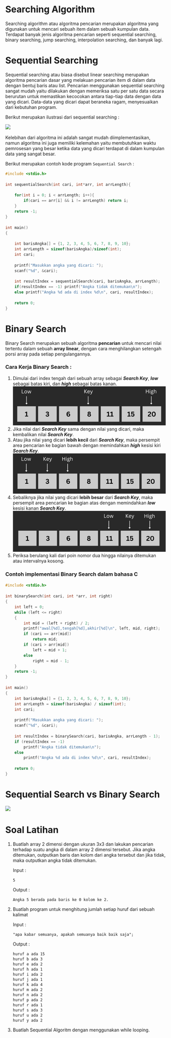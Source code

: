 # Searching Algorithm
Searching algorithm atau algoritma pencarian merupakan algoritma yang digunakan untuk mencari sebuah item dalam sebuah kumpulan data. Terdapat banyak jenis algoritma pencarian seperti sequential searching, binary searching, jump searching, interpolation searching, dan banyak lagi. 

# Sequential Searching
Sequential searching atau biasa disebut linear searching merupakan algoritma pencarian dasar yang melakuan pencarian item di dalam data dengan bentuj baris atau list. Pencarian menggunakan sequential searching sangat mudah yaitu dilakukan dengan memeriksa satu per satu data secara berurutan untuk memastikan kecocokan antara tiap-tiap data dengan data yang dicari. Data-data yang dicari dapat beraneka ragam, menyesuaikan dari kebutuhan program.

Berikut merupakan ilustrasi dari sequential searching :

![](https://www.tutorialspoint.com/data_structures_algorithms/images/linear_search.gif)

Kelebihan dari algoritma ini adalah sangat mudah diimplementasikan, namun algoritma ini juga memiliki kelemahan yaitu membutuhkan waktu pemrosesan yang besar ketika data yang dicari terdapat di dalam kumpulan data yang sangat besar.

Berikut merupakan contoh kode program `Sequential Search` :

``````C
#include <stdio.h>

int sequentialSearch(int cari, int*arr, int arrLength){

    for(int i = 0; i < arrLength; i++){
        if(cari == arr[i] && i != arrLength) return i;
    }
    return -1;
}

int main()
{

    int barisAngka[] = {1, 2, 3, 4, 5, 6, 7, 8, 9, 10};
    int arrLength = sizeof(barisAngka)/sizeof(int);
    int cari;

    printf("Masukkan angka yang dicari: ");
    scanf("%d", &cari);

    int resultIndex = sequentialSearch(cari, barisAngka, arrLength);
    if(resultIndex == -1) printf("Angka tidak ditemukan\n");
    else printf("Angka %d ada di index %d\n", cari, resultIndex);

    return 0;
}

``````

# Binary Search
Binary Search merupakan sebuah algoritma **pencarian** untuk mencari nilai tertentu dalam sebuah **array linear**, dengan cara menghilangkan setengah porsi array pada setiap pengulangannya.

### Cara Kerja Binary Search : 
1. Dimulai dari index tengah dari sebuah array sebagai _**Search Key**_, _**low**_ sebagai batas kiri, dan _**high**_ sebagai batas kanan.
![gambar 1](https://github.com/fzl-22/ALPRO-Informatika-ITTelkomSurabaya/blob/master/image/Binary%20search/bs1.jpg)
2. Jika nilai dari _**Search Key**_ sama dengan nilai yang dicari, maka 
   kembalikan nilai _**Search Key**_.
3. Atau jika nilai yang dicari **lebih kecil** dari _**Search Key**_, maka persempit area pencarian ke bagian bawah dengan memindahkan _**high**_ kesisi kiri _**Search Key**_.
![gambar 1](https://github.com/fzl-22/ALPRO-Informatika-ITTelkomSurabaya/blob/master/image/Binary%20search/bs2.jpg)
4. Sebaliknya jika nilai yang dicari **lebih besar** dari _**Search Key**_, maka persempit area pencarian ke bagian atas dengan memindahkan _**low**_ kesisi kanan _**Search Key**_.
![gambar 1](https://github.com/fzl-22/ALPRO-Informatika-ITTelkomSurabaya/blob/master/image/Binary%20search/bs3.jpg)
5. Periksa berulang kali dari poin nomor dua hingga nilainya ditemukan atau intervalnya kosong.

### Contoh implementasi Binary Search dalam bahasa C
`````` C
#include <stdio.h>

int binarySearch(int cari, int *arr, int right)
{
    int left = 0;
    while (left <= right)
    {
        int mid = (left + right) / 2;
        printf("awal[%d],tengah[%d],akhir[%d]\n", left, mid, right);
        if (cari == arr[mid])
            return mid;
        if (cari > arr[mid])
            left = mid + 1;
        else
            right = mid - 1;
    }
    return -1;
}

int main()
{
    int barisAngka[] = {1, 2, 3, 4, 5, 6, 7, 8, 9, 10};
    int arrLength = sizeof(barisAngka) / sizeof(int);
    int cari;

    printf("Masukkan angka yang dicari: ");
    scanf("%d", &cari);

    int resultIndex = binarySearch(cari, barisAngka, arrLength - 1);
    if (resultIndex == -1)
        printf("Angka tidak ditemukan\n");
    else
        printf("Angka %d ada di index %d\n", cari, resultIndex);

    return 0;
}
``````

# Sequential Search vs Binary Search
![](https://blog.penjee.com/wp-content/uploads/2015/04/binary-and-linear-search-animations.gif)

# Soal Latihan
1. Buatlah array 2 dimensi dengan ukuran 3x3 dan lakukan pencarian terhadap suatu angka di dalam array 2 dimensi tersebut. Jika angka ditemukan, outputkan baris dan kolom dari angka tersebut dan jika tidak, maka outputkan angka tidak ditemukan.
   
   Input :
   ``````
   5
   ``````
   Output :
   ``````
   Angka 5 berada pada baris ke 0 kolom ke 2.
   ``````
2. Buatlah program untuk menghitung jumlah setiap huruf dari sebuah kalimat

   Input : 
   ``````
   "apa kabar semuanya, apakah semuanya baik baik saja";
   ``````
   Output :
   ``````
   huruf a ada 15
   huruf b ada 3
   huruf e ada 2
   huruf h ada 1
   huruf i ada 2
   huruf j ada 1
   huruf k ada 4
   huruf m ada 2
   huruf n ada 2
   huruf p ada 2
   huruf r ada 1
   huruf s ada 3
   huruf u ada 2
   huruf y ada 2
   ``````

3. Buatlah Sequential Algoritm dengan menggunakan while looping.

